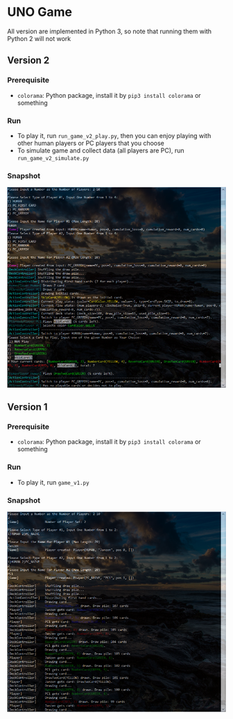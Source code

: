 # UNO Game

All version are implemented in Python 3, so note that running them with Python 2 will not work

## Version 2

### Prerequisite
* `colorama`: Python package, install it by `pip3 install colorama` or something

### Run
* To play it, run `run_game_v2_play.py`, then you can enjoy playing with other human players or PC players that you choose
* To simulate game and collect data (all players are PC), run `run_game_v2_simulate.py`

### Snapshot
![Game_v2 Snapshot](game_v2_snapshot.png)

## Version 1

### Prerequisite
* `colorama`: Python package, install it by `pip3 install colorama` or something

### Run
* To play it, run `game_v1.py`

### Snapshot
![Game_v1 Snapshot](game_v1_snapshot.png)
